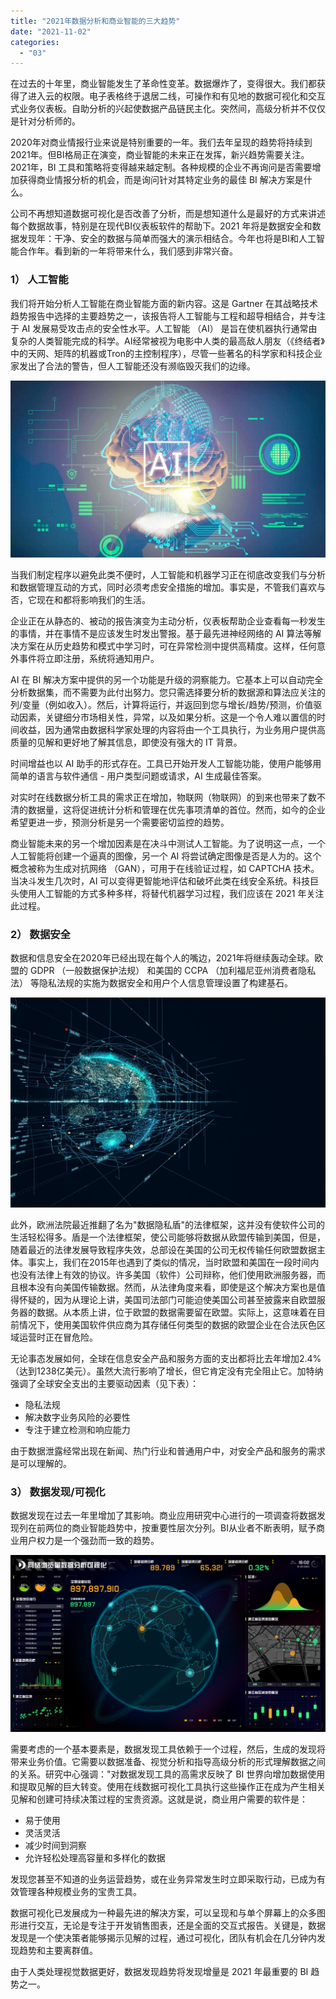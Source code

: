 ```yaml
---
title: "2021年数据分析和商业智能的三大趋势"
date: "2021-11-02"
categories: 
  - "03"
---
```


在过去的十年里，商业智能发生了革命性变革。数据爆炸了，变得很大。我们都获得了进入云的权限。电子表格终于退居二线，可操作和有见地的数据可视化和交互式业务仪表板。自助分析的兴起使数据产品链民主化。突然间，高级分析并不仅仅是针对分析师的。

2020年对商业情报行业来说是特别重要的一年。我们去年呈现的趋势将持续到2021年。但BI格局正在演变，商业智能的未来正在发挥，新兴趋势需要关注。2021年，BI 工具和策略将变得越来越定制。各种规模的企业不再询问是否需要增加获得商业情报分析的机会，而是询问针对其特定业务的最佳 BI 解决方案是什么。

公司不再想知道数据可视化是否改善了分析，而是想知道什么是最好的方式来讲述每个数据故事，特别是在现代BI仪表板软件的帮助下。2021 年将是数据安全和数据发现年：干净、安全的数据与简单而强大的演示相结合。今年也将是BI和人工智能合作年。看到新的一年将带来什么，我们感到非常兴奋。

### 1） 人工智能

我们将开始分析人工智能在商业智能方面的新内容。这是 Gartner 在其战略技术趋势报告中选择的主要趋势之一，该报告将人工智能与工程和超导相结合，并专注于 AI 发展易受攻击点的安全性水平。人工智能 （AI） 是旨在使机器执行通常由复杂的人类智能完成的科学。AI经常被视为电影中人类的最高敌人朋友（《终结者》中的天网、矩阵的机器或Tron的主控制程序），尽管一些著名的科学家和科技企业家发出了合法的警告，但人工智能还没有濒临毁灭我们的边缘。

![Rd065d49295a2dcbbf7aec849942b04bd](images/rd065d49295a2dcbbf7aec849942b04bd.jpeg)

当我们制定程序以避免此类不便时，人工智能和机器学习正在彻底改变我们与分析和数据管理互动的方式，同时必须考虑安全措施的增加。事实是，不管我们喜欢与否，它现在和都将影响我们的生活。

企业正在从静态的、被动的报告演变为主动分析，仪表板帮助企业查看每一秒发生的事情，并在事情不是应该发生时发出警报。基于最先进神经网络的 AI 算法等解决方案在从历史趋势和模式中学习时，可在异常检测中提供高精度。这样，任何意外事件将立即注册，系统将通知用户。

AI 在 BI 解决方案中提供的另一个功能是升级的洞察能力。它基本上可以自动完全分析数据集，而不需要为此付出努力。您只需选择要分析的数据源和算法应关注的列/变量（例如收入）。然后，计算将运行，并返回到您与增长/趋势/预测，价值驱动因素，关键细分市场相关性，异常，以及如果分析。这是一个令人难以置信的时间收益，因为通常由数据科学家处理的内容将由一个工具执行，为业务用户提供高质量的见解和更好地了解其信息，即使没有强大的 IT 背景。

时间增益也以 AI 助手的形式存在。工具已开始开发人工智能功能，使用户能够用简单的语言与软件通信 - 用户类型问题或请求，AI 生成最佳答案。

对实时在线数据分析工具的需求正在增加，物联网（物联网）的到来也带来了数不清的数据量，这将促进统计分析和管理在优先事项清单的首位。然而，如今的企业希望更进一步，预测分析是另一个需要密切监控的趋势。

商业智能未来的另一个增加因素是在决斗中测试人工智能。为了说明这一点，一个人工智能将创建一个逼真的图像，另一个 AI 将尝试确定图像是否是人为的。这个概念被称为生成对抗网络 （GAN），可用于在线验证过程，如 CAPTCHA 技术。当决斗发生几次时，AI 可以变得更智能地评估和破坏此类在线安全系统。科技巨头使用人工智能的方式多种多样，将替代机器学习过程，我们应该在 2021 年关注此过程。

### 2） 数据安全

数据和信息安全在2020年已经出现在每个人的嘴边，2021年将继续轰动全球。欧盟的 GDPR （一般数据保护法规） 和美国的 CCPA （加利福尼亚州消费者隐私法） 等隐私法规的实施为数据安全和用户个人信息管理设置了构建基石。

![数据分析](images/r695d9113a971f5c458ce9999c59c7a5b.jpeg)

此外，欧洲法院最近推翻了名为"数据隐私盾"的法律框架，这并没有使软件公司的生活轻松得多。盾是一个法律框架，使公司能够将数据从欧盟传输到美国，但是，随着最近的法律发展导致程序失效，总部设在美国的公司无权传输任何欧盟数据主体。事实上，我们在2015年也遇到了类似的情况，当时欧盟和美国在一段时间内也没有法律上有效的协议。许多美国（软件）公司辩称，他们使用欧洲服务器，而且根本没有向美国传输数据。然而，从法律角度来看，即使是这个解决方案也是值得怀疑的，因为从理论上讲，美国司法部门可能迫使美国公司甚至披露来自欧盟服务器的数据。从本质上讲，位于欧盟的数据需要留在欧盟。实际上，这意味着在目前情况下，使用美国软件供应商为其存储任何类型的数据的欧盟企业在合法灰色区域运营时正在冒危险。

无论事态发展如何，全球在信息安全产品和服务方面的支出都将比去年增加2.4%（达到1238亿美元）。虽然大流行影响了增长，但它肯定没有完全阻止它。加特纳强调了全球安全支出的主要驱动因素（见下表）：

- 隐私法规
- 解决数字业务风险的必要性
- 专注于建立检测和响应能力

由于数据泄露经常出现在新闻、热门行业和普通用户中，对安全产品和服务的需求是可以理解的。

### 3） 数据发现/可视化

数据发现在过去一年里增加了其影响。商业应用研究中心进行的一项调查将数据发现列在前两位的商业智能趋势中，按重要性层次分列。BI从业者不断表明，赋予商业用户权力是一个强劲而一致的趋势。

![12](images/12.png)

需要考虑的一个基本要素是，数据发现工具依赖于一个过程，然后，生成的发现将带来业务价值。它需要以数据准备、视觉分析和指导高级分析的形式理解数据之间的关系。研究中心强调："对数据发现工具的高需求反映了 BI 世界向增加数据使用和提取见解的巨大转变。使用在线数据可视化工具执行这些操作正在成为产生相关见解和创建可持续决策过程的宝贵资源。这就是说，商业用户需要的软件是：

- 易于使用
- 灵活灵活
- 减少时间到洞察
- 允许轻松处理高容量和多样化的数据

发现您甚至不知道的业务运营趋势，或在业务异常发生时立即采取行动，已成为有效管理各种规模业务的宝贵工具。

数据可视化已发展成为一种最先进的解决方案，可以呈现和与单个屏幕上的众多图形进行交互，无论是专注于开发销售图表，还是全面的交互式报告。关键是，数据发现是一个使决策者能够揭示见解的过程，通过可视化，团队有机会在几分钟内发现趋势和主要离群值。

由于人类处理视觉数据更好，数据发现趋势将发现增量是 2021 年最重要的 BI 趋势之一。
